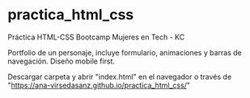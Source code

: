 # practica_html_css
Práctica HTML-CSS Bootcamp Mujeres en Tech - KC 

Portfolio de un personaje, incluye formulario, animaciones y barras de navegación.
Diseño mobile first.

Descargar carpeta y abrir "index.html" en el navegador o  través de "https://ana-virsedasanz.github.io/practica_html_css/"
